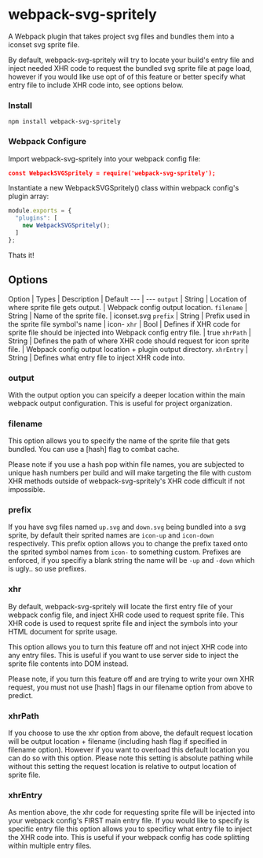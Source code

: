 # webpack-svg-spritely
A Webpack plugin that takes project svg files and bundles them into a iconset svg sprite file.

By default, webpack-svg-spritely will try to locate your build's entry file and inject needed XHR code to request the bundled svg sprite file at page load, however if you would like use opt of of this feature or better specify what entry file to include XHR code into, see options below.

### Install
```
npm install webpack-svg-spritely
```

### Webpack Configure
Import webpack-svg-spritely into your webpack config file:
```json
const WebpackSVGSpritely = require('webpack-svg-spritely');
```

Instantiate a new WebpackSVGSpritely() class within webpack config's plugin array:
```js
module.exports = {
  "plugins": [
    new WebpackSVGSpritely();
  ]
};
```
Thats it!


## Options

Option | Types | Description | Default
--- | ---
`output` | String | Location of where sprite file gets output. | Webpack config output location.
`filename` | String | Name of the sprite file. | iconset.svg
`prefix` | String | Prefix used in the sprite file symbol's name | icon-
`xhr` | Bool | Defines if XHR code for sprite file should be injected into Webpack config entry file. | true
`xhrPath` | String | Defines the path of where XHR code should request for icon sprite file. | Webpack config output location + plugin output directory.
`xhrEntry` | String | Defines what entry file to inject XHR code into.

### output
With the output option you can speicify a deeper location within the main webpack output configuration. This is useful for project organization.

### filename
This option allows you to specify the name of the sprite file that gets bundled. You can use a [hash] flag to combat cache.

Please note if you use a hash pop within file names, you are subjected to unique hash numbers per build and will make targeting the file with custom XHR methods outside of webpack-svg-spritely's XHR code difficult if not impossible.

### prefix
If you have svg files named `up.svg` and `down.svg` being bundled into a svg sprite, by default their sprited names are `icon-up` and `icon-down` respectively. This prefix option allows you to change the prefix taxed onto the sprited symbol names from `icon-` to something custom. Prefixes are enforced, if you specifiy a blank string the name will be `-up` and `-down` which is ugly.. so use prefixes.

### xhr
By default, webpack-svg-spritely will locate the first entry file of your webpack config file, and inject XHR code used to request sprite file. This XHR code is used to request sprite file and inject the symbols into your HTML document for sprite usage.

This option allows you to turn this feature off and not inject XHR code into any entry files. This is useful if you want to use server side to inject the sprite file contents into DOM instead.

Please note, if you turn this feature off and are trying to write your own XHR request, you must not use [hash] flags in our filename option from above to predict.

### xhrPath
If you choose to use the xhr option from above, the default request location will be output location + filename (including hash flag if specified in filename option). However if you want to overload this default location you can do so with this option. Please note this setting is absolute pathing while without this setting the request location is relative to output location of sprite file.

### xhrEntry
As mention above, the xhr code for requesting sprite file will be injected into your webpack config's FIRST main entry file. If you would like to specify is specific entry file this option allows you to specificy what entry file to inject the XHR code into. This is useful if your webpack config has code splitting within multiple entry files.

